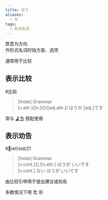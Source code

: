 ```yaml
---
title: ほう
aliases:
  - 方
tags:
  - 形式名词
---
```

原意为方向  
作形式名词时指方面、选项  

通常用于比较  
## 表示比较  

 #比较  

> [!note] Grammar  
> [v.attr.]/[n.]の/[adj.attr.]/ ほうが [adj.]です  

常与 [**より**](../4.particle/1.basic%20particle/より.md#表示比较) 搭配使用  

## 表示劝告  

 #📖ref/std/21  

> [!note] Grammar  
> [v.cont.]た/[v.attr.] ほうが いいです  
> [v.cont.] ない ほうが いいです  

由比较引申用于提出建议或劝告  

多数情况下用 **た** 形  